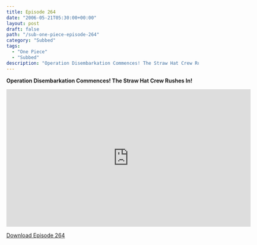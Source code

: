 ```yaml
---
title: Episode 264
date: "2006-05-21T05:30:00+00:00"
layout: post
draft: false
path: "/sub-one-piece-episode-264"
category: "Subbed"
tags:
  - "One Piece"
  - "Subbed"
description: "Operation Disembarkation Commences! The Straw Hat Crew Rushes In!"
---
```


**Operation Disembarkation Commences! The Straw Hat Crew Rushes In!**

<iframe width="640" height="360" src="https://www.rapidvideo.com/e/FXQHFBERQG" frameborder="0" marginwidth=0 marginheight=0 scrolling=no allowfullscreen></iframe>

<a href="http://ouo.io/qs/eCodkFEQ?s=https://rapidvid.to/d/https://www.rapidvideo.com/e/FXQHFBERQG">Download Episode 264</a>
